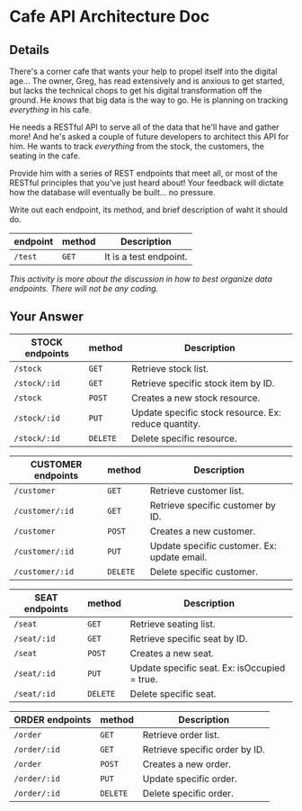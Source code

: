 # Cafe API Architecture Doc

## Details

There's a corner cafe that wants your help to propel itself into the digital age... The owner, Greg, has read extensively and is anxious to get started, but lacks the technical chops to get his digital transformation off the ground. He _knows_ that big data is the way to go. He is planning on tracking _everything_ in his cafe.

He needs a RESTful API to serve all of the data that he'll have and gather more! And he's asked a couple of future developers to architect this API for him. He wants to track _everything_ from the stock, the customers, the seating in the cafe.

Provide him with a series of REST endpoints that meet all, or most of the RESTful principles that you've just heard about! Your feedback will dictate how the database will eventually be built... no pressure.

Write out each endpoint, its method, and brief description of waht it should do.

| endpoint | method | Description            |
| -------- | ------ | ---------------------- |
| `/test`  | `GET`  | It is a test endpoint. |

_This activity is more about the discussion in how to best organize data endpoints. There will not be any coding._

## Your Answer

| STOCK endpoints | method | Description |
| -------- | ------ | ---------------------- |
| `/stock`  | `GET`  | Retrieve stock list. |
| `/stock/:id`  | `GET`  | Retrieve specific stock item by ID. |
| `/stock`  | `POST`  | Creates a new stock resource. |
| `/stock/:id`  | `PUT`  | Update specific stock resource. Ex: reduce quantity. |
| `/stock/:id`  | `DELETE`  | Delete specific resource. |

| CUSTOMER endpoints | method | Description |
| -------- | ------ | ---------------------- |
| `/customer`  | `GET`  | Retrieve customer list. |
| `/customer/:id`  | `GET`  | Retrieve specific customer by ID. |
| `/customer`  | `POST`  | Creates a new customer. |
| `/customer/:id`  | `PUT`  | Update specific customer. Ex: update email. |
| `/customer/:id`  | `DELETE`  | Delete specific customer. |

| SEAT endpoints | method | Description |
| -------- | ------ | ---------------------- |
| `/seat`  | `GET`  | Retrieve seating list. |
| `/seat/:id`  | `GET`  | Retrieve specific seat by ID. |
| `/seat`  | `POST`  | Creates a new seat. |
| `/seat/:id`  | `PUT`  | Update specific seat. Ex: isOccupied = true. |
| `/seat/:id`  | `DELETE`  | Delete specific seat. |

| ORDER endpoints | method | Description |
| -------- | ------ | ---------------------- |
| `/order`  | `GET`  | Retrieve order list. |
| `/order/:id`  | `GET`  | Retrieve specific order by ID. |
| `/order`  | `POST`  | Creates a new order. |
| `/order/:id`  | `PUT`  | Update specific order. |
| `/order/:id`  | `DELETE`  | Delete specific order. |